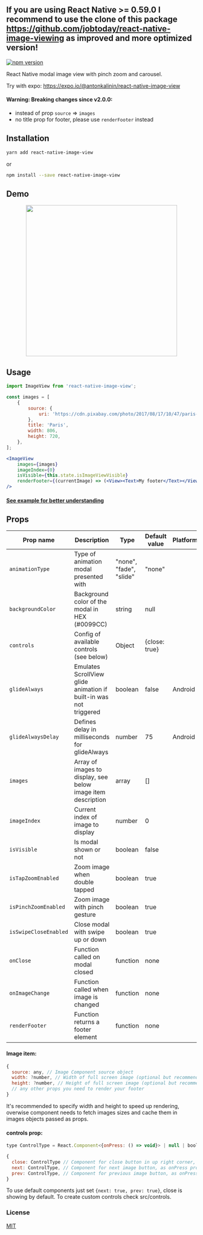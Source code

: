 ## If you are using React Native >= 0.59.0 I recommend to use the clone of this package https://github.com/jobtoday/react-native-image-viewing as improved and more optimized version!

[![npm version](https://badge.fury.io/js/react-native-image-view.svg)](https://badge.fury.io/js/react-native-image-view)

React Native modal image view with pinch zoom and carousel.

Try with expo: https://expo.io/@antonkalinin/react-native-image-view

#### Warning: Breaking changes since v2.0.0:

- instead of prop `source` => `images`
- no title prop for footer, please use `renderFooter` instead

## Installation

```bash
yarn add react-native-image-view
```

or

```bash
npm install --save react-native-image-view
```

## Demo

<p align="center">
  <img src="https://raw.githubusercontent.com/antonKalinin/react-native-image-view/master/static/demoV2.gif" height="400" />
</p>

## Usage
```jsx
import ImageView from 'react-native-image-view';

const images = [
    {
        source: {
            uri: 'https://cdn.pixabay.com/photo/2017/08/17/10/47/paris-2650808_960_720.jpg',
        },
        title: 'Paris',
        width: 806,
        height: 720,
    },
];

<ImageView
    images={images}
    imageIndex={0}
    isVisible={this.state.isImageViewVisible}
    renderFooter={(currentImage) => (<View><Text>My footer</Text></View>)}
/>
```

#### [See example for better understanding](https://github.com/antonKalinin/react-native-image-view/blob/master/example/App.js)

## Props

Prop name           | Description   | Type      | Default value | Platform |
--------------------|---------------|-----------|---------------|----------|
`animationType` | Type of animation modal presented with | "none", "fade", "slide" | "none" |
`backgroundColor` | Background color of the modal in HEX (#0099CC) | string | null |
`controls` | Config of available controls (see below) | Object | {close: true} |
`glideAlways`  | Emulates ScrollView glide animation if built-in was not triggered  | boolean | false | Android
`glideAlwaysDelay`  | Defines delay in milliseconds for glideAlways  | number | 75 | Android
`images` | Array of images to display, see below image item description | array | [] |
`imageIndex` | Current index of image to display | number | 0 |
`isVisible` | Is modal shown or not | boolean | false |
`isTapZoomEnabled` | Zoom image when double tapped | boolean | true |
`isPinchZoomEnabled` | Zoom image with pinch gesture | boolean | true |
`isSwipeCloseEnabled` | Close modal with swipe up or down | boolean | true |
`onClose` | Function called on modal closed | function | none |
`onImageChange` | Function called when image is changed | function | none |
`renderFooter` | Function returns a footer element | function | none |

#### Image item:

```js
{
  source: any, // Image Component source object
  width: ?number, // Width of full screen image (optional but recommended)
  height: ?number, // Height of full screen image (optional but recommended)
  // any other props you need to render your footer
}
```

It's recommended to specify width and height to speed up rendering, overwise component needs to fetch images sizes and cache them in images objects passed as props.

#### controls prop:

```js
type ControlType = React.Component<{onPress: () => void}> | null | boolean,

{
  close: ControlType // Component for close button in up right corner, as onPress prop accepts function to close modal
  next: ControlType, // Component for next image button, as onPress prop accepts function to scroll to next image
  prev: ControlType, // Component for previous image button, as onPress prop accepts function to scroll to previous image
}
```

To use default components just set `{next: true, prev: true}`, close is showing by default. To create custom controls check src/controls.

### License
  [MIT](LICENSE)
